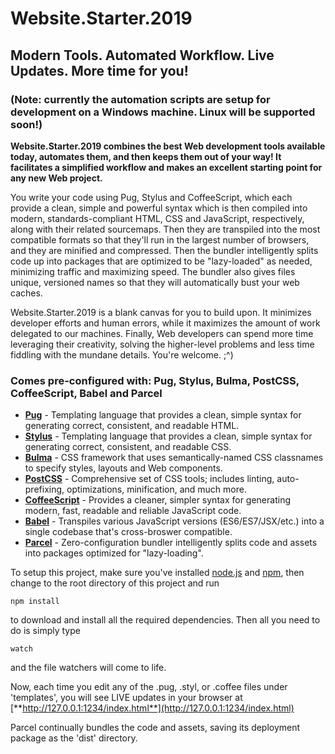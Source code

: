 # Website.Starter.2019
## Modern Tools. Automated Workflow. Live Updates. More time for you!

### (Note: currently the automation scripts are setup for development on a Windows machine. Linux will be supported soon!)

**Website.Starter.2019 combines the best Web development tools available today, automates them, and then keeps them out of your way! It facilitates a simplified workflow and makes an excellent starting point for any new Web project.**

You write your code using Pug, Stylus and CoffeeScript, which each provide a clean, simple and powerful syntax which is then compiled into modern, standards-compliant HTML, CSS and JavaScript, respectively, along with their related sourcemaps. Then they are transpiled into the most compatible formats so that they'll run in the largest number of browsers, and they are minified and compressed. Then the bundler intelligently splits code up into packages that are optimized to be "lazy-loaded" as needed, minimizing traffic and maximizing speed. The bundler also gives files unique, versioned names so that they will automatically bust your web caches.

Website.Starter.2019 is a blank canvas for you to build upon. It minimizes developer efforts and human errors, while it maximizes the amount of work delegated to our machines. Finally, Web developers can spend more time leveraging their creativity, solving the higher-level problems and less time fiddling with the mundane details.  You're welcome.  ;^)

### Comes pre-configured with: Pug, Stylus, Bulma, PostCSS, CoffeeScript, Babel and Parcel

* [**Pug**](https://pugjs.org/) - Templating language that provides a clean, simple syntax for generating correct, consistent, and readable HTML.
* [**Stylus**](http://stylus-lang.com/) - Templating language that provides a clean, simple syntax for generating correct, consistent, and readable CSS.
* [**Bulma**](https://bulma.io/) - CSS framework that uses semantically-named CSS classnames to specify styles, layouts and Web components.
* [**PostCSS**](https://postcss.org/) - Comprehensive set of CSS tools; includes linting, auto-prefixing, optimizations, minification, and much more.
* [**CoffeeScript**](https://coffeescript.org/) - Provides a cleaner, simpler syntax for generating modern, fast, readable and reliable JavaScript code.
* [**Babel**](https://babeljs.io/) - Transpiles various JavaScript versions (ES6/ES7/JSX/etc.) into a single codebase that's cross-broswer compatible.
* [**Parcel**](https://parceljs.org/) - Zero-configuration bundler intelligently splits code and assets into packages optimized for "lazy-loading".

To setup this project, make sure you've installed [node.js](https://nodejs.org/) and [npm](https://www.npmjs.com/), then change to the root directory of this project and run

`npm install`

to download and install all the required dependencies. Then all you need to do is simply type 

`watch`

and the file watchers will come to life.

Now, each time you edit any of the .pug, .styl, or .coffee files under 'templates', you will see LIVE updates in your browser at [**http://127.0.0.1:1234/index.html**](http://127.0.0.1:1234/index.html)

Parcel continually bundles the code and assets, saving its deployment package as the 'dist' directory.
